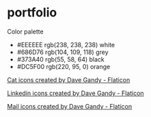 # portfolio

Color palette

- #EEEEEE rgb(238, 238, 238) white
- #686D76 rgb(104, 109, 118) grey
- #373A40 rgb(55, 58, 64)    black
- #DC5F00 rgb(220, 95, 0)    orange


<a href="https://www.flaticon.com/free-icons/cat" title="cat icons">Cat icons created by Dave Gandy - Flaticon</a>

<a href="https://www.flaticon.com/free-icons/linkedin" title="linkedin icons">Linkedin icons created by Dave Gandy - Flaticon</a>

<a href="https://www.flaticon.com/free-icons/mail" title="mail icons">Mail icons created by Dave Gandy - Flaticon</a>